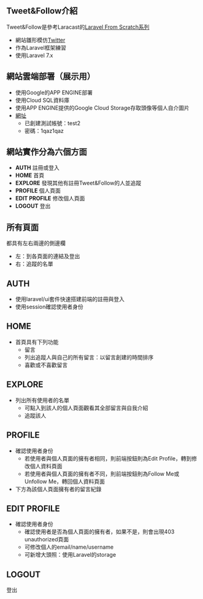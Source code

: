 
## Tweet&Follow介紹

 Tweet&Follow是參考Laracast的[Laravel From Scratch系列](https://laracasts.com/series/laravel-6-from-scratch#chapter-14)
 - 網站雛形模仿[Twitter](https://twitter.com/home)
 - 作為Laravel框架練習
 - 使用Laravel 7.x
 
## 網站雲端部署（展示用）
- 使用Google的APP ENGINE部署
- 使用Cloud SQL資料庫
- 使用APP ENGINE提供的Google Cloud Storage存取頭像等個人自介圖片
- [網址](https://tweety-297611.df.r.appspot.com/)
  - 已創建測試帳號：test2
  - 密碼：1qaz1qaz

## 網站實作分為六個方面

- **AUTH** 註冊或登入
- **HOME** 首頁
- **EXPLORE** 發現其他有註冊Tweet&Follow的人並追蹤
- **PROFILE** 個人頁面
- **EDIT PROFILE** 修改個人頁面
- **LOGOUT** 登出

## 所有頁面
都具有左右兩邊的側邊欄 
 - 左：到各頁面的連結及登出
 - 右：追蹤的名單
 
## AUTH
- 使用laravel/ui套件快速搭建前端的註冊與登入
- 使用session確認使用者身份

## HOME
- 首頁具有下列功能
    *  留言
    *  列出追蹤人與自己的所有留言：以留言創建的時間排序
    *  喜歡或不喜歡留言

## EXPLORE
- 列出所有使用者的名單
    * 可點入到該人的個人頁面觀看其全部留言與自我介紹
    * 追蹤該人

## PROFILE
- 確認使用者身份
  * 若使用者與個人頁面的擁有者相同，則前端按鈕則為Edit Profile，轉到修改個人資料頁面
  * 若使用者與個人頁面的擁有者不同，則前端按鈕則為Follow Me或Unfollow Me，轉回個人資料頁面
- 下方為該個人頁面擁有者的留言紀錄

## EDIT PROFILE
- 確認使用者身份
  * 確認使用者是否為個人頁面的擁有者，如果不是，則會出現403 unauthorized頁面
  * 可修改個人的email/name/username
  * 可新增大頭照：使用Laravel的storage
  
## LOGOUT
登出


